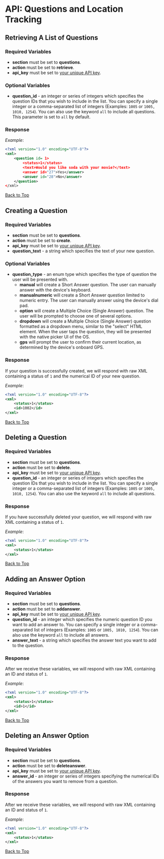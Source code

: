 <a name="head"></a><h1>API: Questions and Location Tracking</h1>

<a name="retrieve"></a><h2>Retrieving A List of Questions</h2>

<h3>Required Variables</h3>

* <b>section</b> must be set to <b>questions</b>.
* <b>action</b> must be set to <b>retrieve</b>.
* <b>api_key</b> must be set to [your unique API key][1].

<h3>Optional Variables</h3>

* <b>question_id</b> - an integer or series of integers which specifies the question IDs that you wish to include in the list. You can specify a single integer or a comma-separated list of integers (Examples: <code>1005</code> or <code>1005, 1010, 1254</code>). You can also use the keyword <code>all</code> to include all questions. This parameter is set to <code>all</code> by default.

<h3>Response</h3>

*Example*:

~~~ .xml
<?xml version="1.0" encoding="UTF-8"?>
<xml>
    <question id= 1>
        <status>1</status>
        <text>Would you like soda with your movie?</text>
        <answer id="27">Yes</answer>
        <answer id="28">No</answer>
    </question>
</xml>
~~~

[Back to Top](#head)

<a name="create"></a><h2>Creating a Question</h2>

<h3>Required Variables</h3>

* <b>section</b> must be set to <b>questions</b>.
* <b>action</b> must be set to <b>create</b>.
* <b>api_key</b> must be set to [your unique API key][1].
* <b>question_text</b> - a string which specifies the text of your new question.

<h3>Optional Variables</h3>

* <b>question_type</b> - an enum type which specifies the type of question the user will be presented with.
    * <b>manual</b> will create a Short Answer question. The user can manually answer with the device's keyboard.
    * <b>manualnumeric</b> will create a Short Answer question limited to numeric entry. The user can manually answer using the device's dial pad.
    * <b>option</b> will create a Multiple Choice (Single Answer) question. The user will be prompted to choose one of several options.
    * <b>dropdown</b> will create a Multiple Choice (Single Answer) question formatted as a dropdown menu, similar to the "select" HTML element. When the user taps the question, they will be presented with the native picker UI of the OS.
    * <b>gps</b> will prompt the user to confirm their current location, as determined by the device's onboard GPS.

<h3>Response</h3>

If your question is successfully created, we will respond with raw XML containing a status of <code>1</code> and the numerical ID of your new question.

*Example*:

~~~ .xml
<?xml version="1.0" encoding="UTF-8"?>
<xml>
    <status>1</status>
    <id>1002</id>
</xml>
~~~

[Back to Top](#head)

<a name="delete"></a><h2>Deleting a Question</h2>

<h3>Required Variables</h3>

* <b>section</b> must be set to <b>questions</b>.
* <b>action</b> must be set to <b>delete</b>.
* <b>api_key</b> must be set to [your unique API key][1].
* <b>question_id</b> - an integer or series of integers which specifies the question IDs that you wish to include in the list. You can specify a single integer or a comma-separated list of integers (Examples: <code>1005</code> or <code>1005, 1010, 1254</code>). You can also use the keyword <code>all</code> to include all questions.

<h3>Response</h3>

If you have successfully deleted your question, we will respond with raw XML containing a status of <code>1</code>.

*Example*:

~~~ .xml
<?xml version="1.0" encoding="UTF-8"?>
<xml>
    <status>1</status>
</xml>
~~~

[Back to Top](#head)

<a name="add"></a><h2>Adding an Answer Option</h2>

<h3>Required Variables</h3>

* <b>section</b> must be set to <b>questions</b>.
* <b>action</b> must be set to <b>addanswer</b>.
* <b>api_key</b> must be set to [your unique API key][1].
* <b>question_id</b> - an integer which specifies the numeric question ID you want to add an answer to. You can specify a single integer or a comma-separated list of integers (Examples: <code>1005</code> or <code>1005, 1010, 1254</code>). You can also use the keyword <code>all</code> to include all answers.
* <b>answer_text</b> - a string which specifies the answer text you want to add to the question.

<h3>Response</h3>

After we receive these variables, we will respond with raw XML containing an ID and status of <code>1</code>.

*Example*:

~~~ .xml
<?xml version="1.0" encoding="UTF-8"?>
<xml>
    <status>1</status>
    <id>1</id>
</xml>
~~~

[Back to Top](#head)

<a name="deleteanswer"></a><h2>Deleting an Answer Option</h2>

<h3>Required Variables</h3>

* <b>section</b> must be set to <b>questions</b>.
* <b>action</b> must be set to <b>deleteanswer</b>.
* <b>api_key</b> must be set to [your unique API key][1].
* <b>answer_id</b> - an integer or series of integers specifying the numerical IDs of the answers you want to remove from a question.

<h3>Response</h3>

After we receive these variables, we will respond with raw XML containing an ID and status of <code>1</code>.

*Example*:

~~~ .xml
<?xml version="1.0" encoding="UTF-8"?>
<xml>
    <status>1</status>
</xml>
~~~

[Back to Top](#head)

[1]:../README.md#finding
